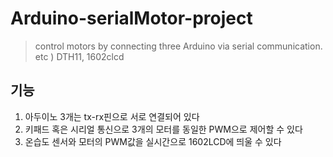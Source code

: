 # Arduino-serialMotor-project
> control motors by connecting three Arduino via serial communication. etc ) DTH11, 1602clcd


## 기능
1. 아두이노 3개는 tx-rx핀으로 서로 연결되어 있다
2. 키패드 혹은 시리얼 통신으로 3개의 모터를 동일한 PWM으로 제어할 수 있다
3. 온습도 센서와 모터의 PWM값을 실시간으로 1602LCD에 띄울 수 있다
